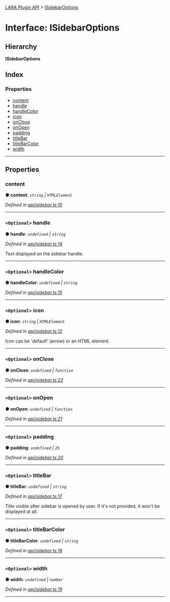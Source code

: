[LARA Plugin API](../README.md) > [ISidebarOptions](../interfaces/isidebaroptions.md)

# Interface: ISidebarOptions

## Hierarchy

**ISidebarOptions**

## Index

### Properties

* [content](isidebaroptions.md#content)
* [handle](isidebaroptions.md#handle)
* [handleColor](isidebaroptions.md#handlecolor)
* [icon](isidebaroptions.md#icon)
* [onClose](isidebaroptions.md#onclose)
* [onOpen](isidebaroptions.md#onopen)
* [padding](isidebaroptions.md#padding)
* [titleBar](isidebaroptions.md#titlebar)
* [titleBarColor](isidebaroptions.md#titlebarcolor)
* [width](isidebaroptions.md#width)

---

## Properties

<a id="content"></a>

###  content

**● content**: *`string` \| `HTMLElement`*

*Defined in [api/sidebar.ts:10](https://github.com/concord-consortium/lara/blob/44b1522d/lara-plugin-api/src/api/sidebar.ts#L10)*

___
<a id="handle"></a>

### `<Optional>` handle

**● handle**: *`undefined` \| `string`*

*Defined in [api/sidebar.ts:14](https://github.com/concord-consortium/lara/blob/44b1522d/lara-plugin-api/src/api/sidebar.ts#L14)*

Text displayed on the sidebar handle.

___
<a id="handlecolor"></a>

### `<Optional>` handleColor

**● handleColor**: *`undefined` \| `string`*

*Defined in [api/sidebar.ts:15](https://github.com/concord-consortium/lara/blob/44b1522d/lara-plugin-api/src/api/sidebar.ts#L15)*

___
<a id="icon"></a>

### `<Optional>` icon

**● icon**: *`string` \| `HTMLElement`*

*Defined in [api/sidebar.ts:12](https://github.com/concord-consortium/lara/blob/44b1522d/lara-plugin-api/src/api/sidebar.ts#L12)*

Icon can be 'default' (arrow) or an HTML element.

___
<a id="onclose"></a>

### `<Optional>` onClose

**● onClose**: *`undefined` \| `function`*

*Defined in [api/sidebar.ts:22](https://github.com/concord-consortium/lara/blob/44b1522d/lara-plugin-api/src/api/sidebar.ts#L22)*

___
<a id="onopen"></a>

### `<Optional>` onOpen

**● onOpen**: *`undefined` \| `function`*

*Defined in [api/sidebar.ts:21](https://github.com/concord-consortium/lara/blob/44b1522d/lara-plugin-api/src/api/sidebar.ts#L21)*

___
<a id="padding"></a>

### `<Optional>` padding

**● padding**: *`undefined` \| `25`*

*Defined in [api/sidebar.ts:20](https://github.com/concord-consortium/lara/blob/44b1522d/lara-plugin-api/src/api/sidebar.ts#L20)*

___
<a id="titlebar"></a>

### `<Optional>` titleBar

**● titleBar**: *`undefined` \| `string`*

*Defined in [api/sidebar.ts:17](https://github.com/concord-consortium/lara/blob/44b1522d/lara-plugin-api/src/api/sidebar.ts#L17)*

Title visible after sidebar is opened by user. If it's not provided, it won't be displayed at all.

___
<a id="titlebarcolor"></a>

### `<Optional>` titleBarColor

**● titleBarColor**: *`undefined` \| `string`*

*Defined in [api/sidebar.ts:18](https://github.com/concord-consortium/lara/blob/44b1522d/lara-plugin-api/src/api/sidebar.ts#L18)*

___
<a id="width"></a>

### `<Optional>` width

**● width**: *`undefined` \| `number`*

*Defined in [api/sidebar.ts:19](https://github.com/concord-consortium/lara/blob/44b1522d/lara-plugin-api/src/api/sidebar.ts#L19)*

___

